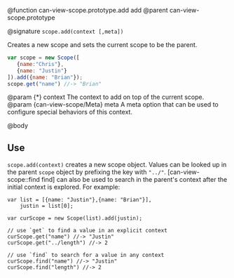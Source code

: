 @function can-view-scope.prototype.add add
@parent can-view-scope.prototype

@signature `scope.add(context [,meta])`

Creates a new scope and sets the current scope to be the parent.

```js
var scope = new Scope([
   {name:"Chris"},
   {name: "Justin"}
]).add({name: "Brian"});
scope.get("name") //-> "Brian"
```

@param {*} context The context to add on top of the current scope.
@param {can-view-scope/Meta} meta A meta option that can be used to configure special behaviors of this context.

@body

## Use

`scope.add(context)` creates a new scope object. Values can be looked up in the parent `scope` object by prefixing the key with `"../"`. [can-view-scope::find find] can also be used to search in the parent's context after the initial context is explored. For example:

	var list = [{name: "Justin"},{name: "Brian"}],
		justin = list[0];

	var curScope = new Scope(list).add(justin);

	// use `get` to find a value in an explicit context
	curScope.get("name") //-> "Justin"
	curScope.get("../length") //-> 2

	// use `find` to search for a value in any context
	curScope.find("name") //-> "Justin"
	curScope.find("length") //-> 2
